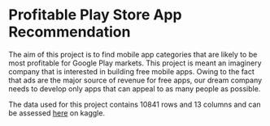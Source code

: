 # Profitable Play Store App Recommendation

The aim of this project is to find mobile app categories that are likely to be most profitable for Google Play markets. This project is meant an imaginery company that is interested in building free mobile apps. Owing to the fact that ads are the major source of revenue for free apps, our dream company needs to develop only apps that can appeal to as many people as possible.

The data used for this project contains 10841 rows and 13 columns and can be assessed [here](https://www.kaggle.com/lava18/google-play-store-apps) on kaggle.